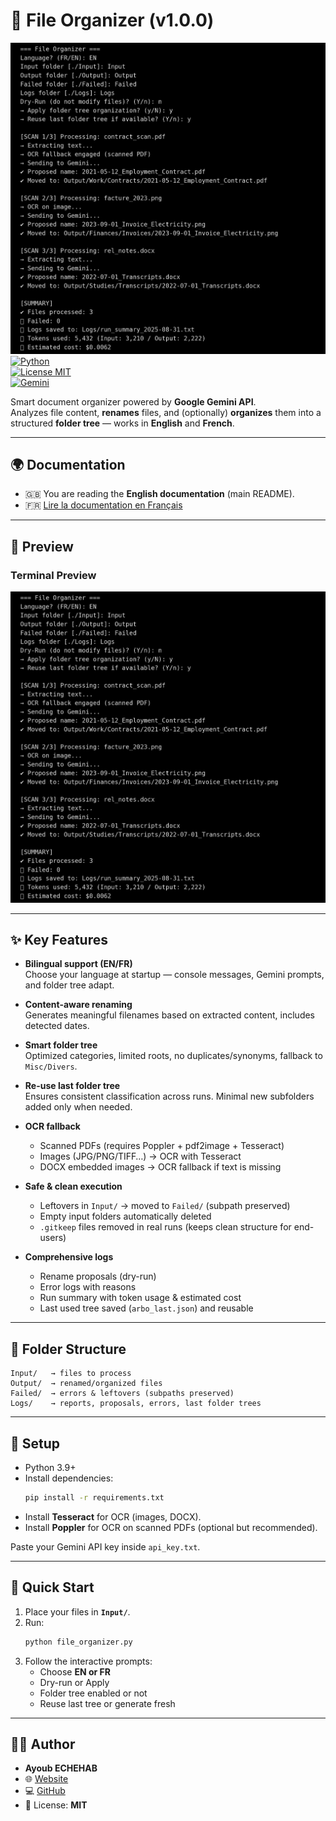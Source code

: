 # 📂 File Organizer (v1.0.0)
![Terminal Preview](./file_organizer_terminal_preview.png)
[![Python](https://img.shields.io/badge/python-3.9+-blue.svg)](https://www.python.org/)  
[![License MIT](https://img.shields.io/badge/license-MIT-green.svg)](./LICENSE)  
[![Gemini](https://img.shields.io/badge/Gemini%20API-integrated-orange.svg)](https://ai.google.dev/)

Smart document organizer powered by **Google Gemini API**.  
Analyzes file content, **renames** files, and (optionally) **organizes** them into a structured **folder tree** — works in **English** and **French**.

---

## 🌍 Documentation

- 🇬🇧 You are reading the **English documentation** (main README).  
- 🇫🇷 [Lire la documentation en Français](./README_FR.md)

---

## 📸 Preview

### Terminal Preview
![Terminal Preview](./file_organizer_terminal_preview.png)

---

## ✨ Key Features

- **Bilingual support (EN/FR)**  
  Choose your language at startup — console messages, Gemini prompts, and folder tree adapt.

- **Content-aware renaming**  
  Generates meaningful filenames based on extracted content, includes detected dates.

- **Smart folder tree**  
  Optimized categories, limited roots, no duplicates/synonyms, fallback to `Misc/Divers`.

- **Re-use last folder tree**  
  Ensures consistent classification across runs. Minimal new subfolders added only when needed.

- **OCR fallback**  
  - Scanned PDFs (requires Poppler + pdf2image + Tesseract)  
  - Images (JPG/PNG/TIFF…) → OCR with Tesseract  
  - DOCX embedded images → OCR fallback if text is missing  

- **Safe & clean execution**  
  - Leftovers in `Input/` → moved to `Failed/` (subpath preserved)  
  - Empty input folders automatically deleted  
  - `.gitkeep` files removed in real runs (keeps clean structure for end-users)

- **Comprehensive logs**  
  - Rename proposals (dry-run)  
  - Error logs with reasons  
  - Run summary with token usage & estimated cost  
  - Last used tree saved (`arbo_last.json`) and reusable

---

## 📁 Folder Structure

```
Input/   → files to process
Output/  → renamed/organized files
Failed/  → errors & leftovers (subpaths preserved)
Logs/    → reports, proposals, errors, last folder trees
```

---

## 🔑 Setup

- Python 3.9+  
- Install dependencies:  
  ```bash
  pip install -r requirements.txt
  ```
- Install **Tesseract** for OCR (images, DOCX).  
- Install **Poppler** for OCR on scanned PDFs (optional but recommended).  

Paste your Gemini API key inside `api_key.txt`.

---

## 🚀 Quick Start

1. Place your files in **`Input/`**.  
2. Run:
   ```bash
   python file_organizer.py
   ```
3. Follow the interactive prompts:
   - Choose **EN or FR**  
   - Dry-run or Apply  
   - Folder tree enabled or not  
   - Reuse last tree or generate fresh  

---

## 🧑‍💻 Author

- **Ayoub ECHEHAB**  
- 🌐 [Website](https://www.ayoubechehab.com)  
- 💻 [GitHub](https://github.com/ayoubechehab)  
- 📜 License: **MIT**
